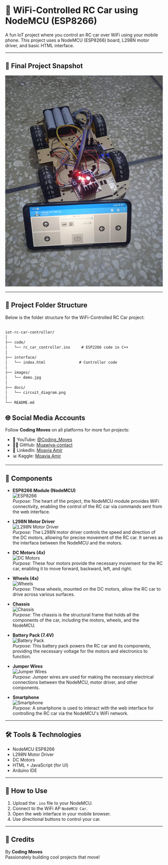 # 🚗 WiFi-Controlled RC Car using NodeMCU (ESP8266)

A fun IoT project where you control an RC car over WiFi using your mobile phone. This project uses a NodeMCU (ESP8266) board, L298N motor driver, and basic HTML interface.

---

## 📸 Final Project Snapshot

<img src="images/Car.jpg" alt="Final RC Car">


---
## 📂 Project Folder Structure

Below is the folder structure for the WiFi-Controlled RC Car project:
```

iot-rc-car-controller/
│
├── code/
│   └── rc_car_controller.ino     # ESP2266 code in C++
│
├── interface/
│   └── index.html               # Controller code   
│
├── images/
│   └── demo.jpg                  
│
├── docs/
│   └── circuit_diagram.png       
│
└── README.md                      
```

## 🌐 Social Media Accounts

Follow **Coding Moves** on all platforms for more fun projects:

- 🧠 YouTube: [@Coding_Moves](https://www.youtube.com/@Coding_Moves)
- 👨‍💻 GitHub: [Muawiya-contact](https://github.com/Muawiya-contact)
- 💼 LinkedIn: [Moavia Amir](https://linkedin.com/in/contactmuawia)  
- 📊 Kaggle: [Moavia Amir](https://www.kaggle.com/moaviaamir)         

---
## 🔧 Components

- **ESP8266 Module (NodeMCU)**  
  ![ESP8266](https://www.example.com/esp8266-image.jpg)  
  _Purpose:_ The heart of the project, the NodeMCU module provides WiFi connectivity, enabling the control of the RC car via commands sent from the web interface.

- **L298N Motor Driver**  
  ![L298N Motor Driver](https://www.example.com/l298n-image.jpg)  
  _Purpose:_ The L298N motor driver controls the speed and direction of the DC motors, allowing for precise movement of the RC car. It serves as the interface between the NodeMCU and the motors.

- **DC Motors (4x)**  
  ![DC Motors](https://www.example.com/dc-motors-image.jpg)  
  _Purpose:_ These four motors provide the necessary movement for the RC car, enabling it to move forward, backward, left, and right.

- **Wheels (4x)**  
  ![Wheels](https://www.example.com/wheels-image.jpg)  
  _Purpose:_ These wheels, mounted on the DC motors, allow the RC car to drive across various surfaces.

- **Chassis**  
  ![Chassis](https://www.example.com/chassis-image.jpg)  
  _Purpose:_ The chassis is the structural frame that holds all the components of the car, including the motors, wheels, and the NodeMCU.

- **Battery Pack (7.4V)**  
  ![Battery Pack](https://www.example.com/battery-image.jpg)  
  _Purpose:_ This battery pack powers the RC car and its components, providing the necessary voltage for the motors and electronics to function.

- **Jumper Wires**  
  ![Jumper Wires](https://www.example.com/jumper-wires-image.jpg)  
  _Purpose:_ Jumper wires are used for making the necessary electrical connections between the NodeMCU, motor driver, and other components.

- **Smartphone**  
  ![Smartphone](https://www.example.com/smartphone-image.jpg)  
  _Purpose:_ A smartphone is used to interact with the web interface for controlling the RC car via the NodeMCU's WiFi network.

---




## 🛠️ Tools & Technologies

- NodeMCU ESP8266  
- L298N Motor Driver  
- DC Motors  
- HTML + JavaScript (for UI)  
- Arduino IDE  

---

## 📌 How to Use

1. Upload the `.ino` file to your NodeMCU.  
2. Connect to the WiFi AP `NodeMCU Car`.  
3. Open the web interface in your mobile browser.  
4. Use directional buttons to control your car.  

---

## 🤝 Credits

By **Coding Moves**  
Passionately building cool projects that move!
